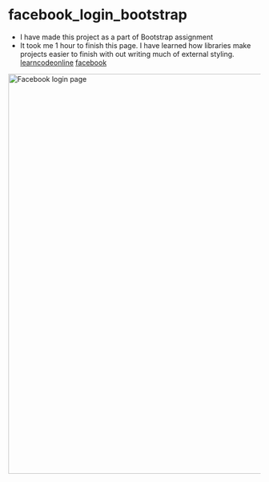 # facebook_login_bootstrap

- I have made this project as a part of Bootstrap assignment
- It took me 1 hour to finish this page. I have learned how libraries make projects easier to finish with out writing much of external styling.
[learncodeonline](https://courses.learncodeonline.in/)
[facebook](https://manasa-bootstrap-project.netlify.app/)
<img width="798" alt="Facebook login page" src="https://user-images.githubusercontent.com/86450108/184551749-417da538-c1fd-44af-a81b-6ff7a652a1be.PNG">
